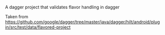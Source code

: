 A dagger project that validates flavor handling in dagger

Taken from
https://github.com/google/dagger/tree/master/java/dagger/hilt/android/plugin/src/test/data/flavored-project
